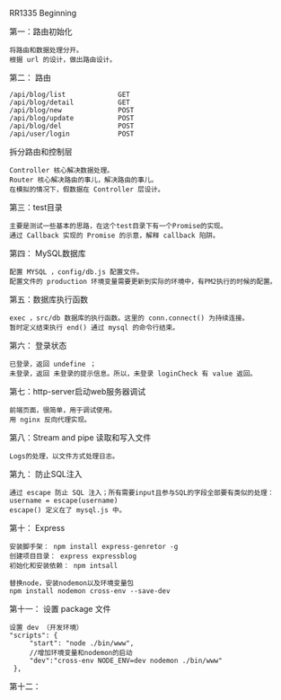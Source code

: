 RR1335 Beginning

第一：路由初始化

    将路由和数据处理分开。
    根据 url 的设计，做出路由设计。

第二： 路由

    /api/blog/list             GET    
    /api/blog/detail           GET
    /api/blog/new              POST 
    /api/blog/update           POST
    /api/blog/del              POST
    /api/user/login            POST





拆分路由和控制层

    Controller 核心解决数据处理。
    Router 核心解决路由的事儿，解决路由的事儿。
    在模拟的情况下，假数据在 Controller 层设计。


第三：test目录

    主要是测试一些基本的思路，在这个test目录下有一个Promise的实现。
    通过 Callback 实现的 Promise 的示意，解释 callback 陷阱。


第四： MySQL数据库

    配置 MYSQL ，config/db.js 配置文件。
    配置文件的 production 环境变量需要更新到实际的环境中，有PM2执行的时候的配置。


第五：数据库执行函数

    exec ，src/db 数据库的执行函数。这里的 conn.connect() 为持续连接。
    暂时定义结束执行 end() 通过 mysql 的命令行结束。


第六： 登录状态

    已登录，返回 undefine ；
    未登录，返回 未登录的提示信息。所以，未登录 loginCheck 有 value 返回。

第七：http-server启动web服务器调试

    前端页面，很简单，用于调试使用。
    用 nginx 反向代理实现。


第八：Stream and pipe 读取和写入文件

    Logs的处理，以文件方式处理日志。

第九： 防止SQL注入

    通过 escape 防止 SQL 注入；所有需要input且参与SQL的字段全部要有类似的处理：
    username = escape(username)
    escape() 定义在了 mysql.js 中。

第十： Express

    安装脚手架： npm install express-genretor -g 
    创建项目目录： express expressblog
    初始化和安装依赖： npm intsall 

    替换node，安装nodemon以及环境变量包
    npm install nodemon cross-env --save-dev 


第十一： 设置 package 文件

    设置 dev （开发环境） 
    "scripts": {
         "start": "node ./bin/www",
         //增加环境变量和nodemon的启动
         "dev":"cross-env NODE_ENV=dev nodemon ./bin/www"
     },

第十二：